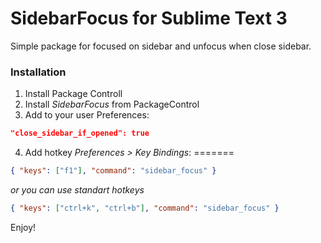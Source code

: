 # SidebarFocus for Sublime Text 3

Simple package for focused on sidebar and unfocus when close sidebar.

### Installation

1. Install Package Controll
2. Install *SidebarFocus* from PackageControl
3. Add to your user Preferences:
```json
"close_sidebar_if_opened": true
```
4. Add hotkey *Preferences > Key Bindings*:
=======
```json
{ "keys": ["f1"], "command": "sidebar_focus" }
```
*or you can use standart hotkeys*
```json
{ "keys": ["ctrl+k", "ctrl+b"], "command": "sidebar_focus" }
```



Enjoy!
